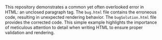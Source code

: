 This repository demonstrates a common yet often overlooked error in HTML: an unclosed paragraph tag.  The `bug.html` file contains the erroneous code, resulting in unexpected rendering behavior. The `bugSolution.html` file provides the corrected code. This simple example highlights the importance of meticulous attention to detail when writing HTML to ensure proper validation and rendering.